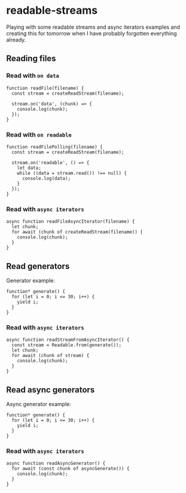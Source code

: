 # readable-streams
Playing with some readable streams and async iterators examples and creating this for tomorrow when I have probably forgotten everything already.

## Reading files
### Read with `on data`
```JS
function readFile(filename) {
  const stream = createReadStream(filename);

  stream.on('data', (chunk) => {
    console.log(chunk);
  });
}
```

### Read with `on readable`
```JS
function readFilePolling(filename) {
  const stream = createReadStream(filename);

  stream.on('readable', () => {
    let data;
    while ((data = stream.read()) !== null) {
      console.log(data);
    }
  });
}
```


### Read with `async iterators`
```JS
async function readFileAsyncIterator(filename) {
  let chunk;
  for await (chunk of createReadStream(filename)) {
    console.log(chunk);
  }
}
```

## Read generators
Generator example:
```JS
function* generate() {
  for (let i = 0; i <= 30; i++) {
    yield i;
  }
}
```

### Read with `async iterators`
```JS
async function readStreamFromAsyncIterator() {
  const stream = Readable.from(generate());
  let chunk;
  for await (chunk of stream) {
    console.log(chunk);
  }
}
```

## Read async generators
Async generator example:
```JS
function* generate() {
  for (let i = 0; i <= 30; i++) {
    yield i;
  }
}

```
### Read with `async iterators`
```JS
async function readAsyncGenerator() {
  for await (const chunk of asyncGenerate()) {
    console.log(chunk);
  }
}
```
